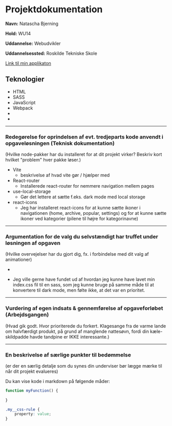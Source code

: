 # Projektdokumentation

**Navn:** Natascha Bjerning

**Hold:** WU14

**Uddannelse:** Webudvikler

**Uddannelsessted:** Roskilde Tekniske Skole

[Link til min applikaton](http://example.com/)


## Teknologier

-   HTML
-   SASS
-   JavaScript
-   Webpack
-	
-   

---



### Redegørelse for oprindelsen af evt. tredjeparts kode anvendt i opgaveløsningen (Teknisk dokumentation)

(Hvilke node-pakker har du installeret for at dit projekt virker? Beskriv kort hvilket "problem" hver pakke løser.)

- Vite
	- beskrivelse af hvad vite gør / hjælper med
- React-router
	- Installerede react-router for nemmere navigation mellem pages
- use-local-storage
	- Gør det lettere at sætte f.eks. dark mode med local storage
- react-icons
	- Jeg har installeret react-icons for at kunne sætte ikoner i navigationen (home, archive, popular, settings) og for at kunne sætte ikoner ved kategorier (pilene til højre for kategorinavne)

---

### Argumentation for de valg du selvstændigt har truffet under løsningen af opgaven

(Hvilke overvejelser har du gjort dig, fx. i forbindelse med dit valg af animationer)

- 

- Jeg ville gerne have fundet ud af hvordan jeg kunne have lavet min index.css fil til en sass, som jeg kunne bruge på samme måde til at konvertere til dark mode, men følte ikke, at det var en prioritet.

---
### Vurdering af egen indsats & gennemførelse af opgaveforløbet (Arbejdsgangen)

(Hvad gik godt. Hvor prioriterede du forkert. Klagesange fra de varme lande om halvfærdigt produkt, på grund af manglende nattesøvn, fordi din kæle-skildpadde havde tandpine er IKKE interessante.)

---
### En beskrivelse af særlige punkter til bedømmelse

(er der en særlig detalje som du synes din underviser bør lægge mærke til når dit projekt evalueres)

Du kan vise kode i markdown på følgende måder: 
```js
function myFunction() {
	
}
```

```css
.my__css-rule {
	property: value;
}
```

